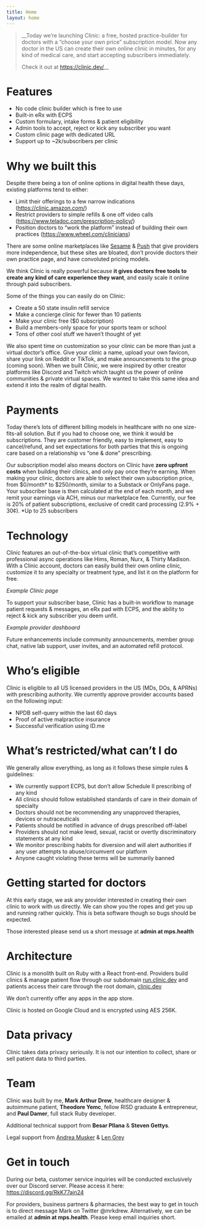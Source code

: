```yaml
---
title: Home
layout: home
---
```


> __Today we’re launching Clinic: a free, hosted practice-builder for doctors with a “choose your own price” subscription model. Now any doctor in the US can create their own online clinic in minutes, for any kind of medical care, and start accepting subscribers immediately. 
> 
> Check it out at https://clinic.dev/__

# Features
* No code clinic builder which is free to use
* Built-in eRx with ECPS
* Custom formulary, intake forms & patient eligibility
* Admin tools to accept, reject or kick any subscriber you want
* Custom clinic page with dedicated URL
* Support up to ~2k/subscribers per clinic

# Why we built this

Despite there being a ton of online options in digital health these days, existing platforms tend to either:
 
* Limit their offerings to a few narrow indications (https://clinic.amazon.com/)
* Restrict providers to simple refills & one off video calls (https://www.teladoc.com/prescription-policy/)
* Position doctors to “work the platform” instead of building their own practices (https://www.wheel.com/clinicians)

There are some online marketplaces like <a href="https://sesamecare.com/" target="_blank">Sesame</a> & <a href="https://www.pushhealth.com/" target="_blank">Push</a> that give providers more independence, but these sites are bloated, don’t provide doctors their own practice page, and have convoluted pricing models. 

We think Clinic is really powerful because __it gives doctors free tools to create any kind of care experience they want__, and easily scale it online through paid subscribers. 

Some of the things you can easily do on Clinic:
* Create a 50 state insulin refill service
* Make a concierge clinic for fewer than 10 patients
* Make your clinic free ($0 subscription) 
* Build a members-only space for your sports team or school
* Tons of other cool stuff we haven’t thought of yet

We also spent time on customization so your clinic can be more than just a virtual doctor’s office. Give your clinic a name, upload your own favicon, share your link on Reddit or TikTok, and make announcements to the group (coming soon). When we built Clinic, we were inspired by other creator platforms like Discord and Twitch which taught us the power of online communities & private virtual spaces. We wanted to take this same idea and extend it into the realm of digital health. 

# Payments

Today there’s lots of different billing models in healthcare with no one size-fits-all solution. But if you had to choose one, we think it would be subscriptions. They are customer friendly, easy to implement, easy to cancel/refund, and set expectations for both parties that this is ongoing care based on a relationship vs “one & done” prescribing. 

Our subscription model also means doctors on Clinic have __zero upfront costs__ when building their clinics, and only pay once they’re earning.
When making your clinic, doctors are able to select their own subscription price, from $0/month* to $250/month, similar to a Substack or OnlyFans page. Your subscriber base is then calculated at the end of each month, and we remit your earnings via ACH, minus our marketplace fee. Currently, our fee is 20% of patient subscriptions, exclusive of credit card processing (2.9% + 30¢). *Up to 25 subscribers

# Technology
Clinic features an out-of-the-box virtual clinic that’s competitive with professional async operations like Hims, Roman, Nurx, & Thirty Madison.
With a Clinic account, doctors can easily build their own online clinic, customize it to any specialty or treatment type, and list it on the platform for free. 

_Example Clinic page_

To support your subscriber base, Clinic has a built-in workflow to manage patient requests & messages, an eRx pad with ECPS, and the ability to reject & kick any subscriber you deem unfit. 

_Example provider dashboard_

Future enhancements include community announcements, member group chat, native lab support, user invites, and an automated refill protocol.

# Who’s eligible
Clinic is eligible to all US licensed providers in the US (MDs, DOs, & APRNs) with prescribing authority. 
We currently approve provider accounts based on the following input:
* NPDB self-query within the last 60 days
* Proof of active malpractice insurance
* Successful verification using ID.me

# What’s restricted/what can’t I do
We generally allow everything, as long as it follows these simple rules & guidelines:
* We currently support ECPS, but don’t allow Schedule II prescribing of any kind
* All clinics should follow established standards of care in their domain of specialty 
* Doctors should not be recommending any unapproved therapies, devices or nutraceuticals 
* Patients should be notified in advance of drugs prescribed off-label
* Providers should not make lewd, sexual, racist or overtly discriminatory statements at any kind 
* We monitor prescribing habits for diversion and will alert authorities if any user attempts to abuse/circumvent our platform
* Anyone caught violating these terms will be summarily banned

# Getting started for doctors
At this early stage, we ask any provider interested in creating their own clinic to work with us directly. We can show you the ropes and get you up and running rather quickly. This is beta software though so bugs should be expected.

Those interested please send us a short message at __admin at mps.health__

# Architecture
Clinic is a monolith built on Ruby with a React front-end. Providers build clinics & manage patient flow through our subdomain <a href="https://run.clinic.dev/" target="_blank">run.clinic.dev</a> and patients access their care through the root domain, <a href="https://clinic.dev/" target="_blank">clinic.dev</a>

We don’t currently offer any apps in the app store.

Clinic is hosted on Google Cloud and is encrypted using AES 256K. 

# Data privacy
Clinic takes data privacy seriously. It is not our intention to collect, share or sell patient data to third parties. 

# Team
Clinic was built by me, __Mark Arthur Drew__, healthcare designer & autoimmune patient, __Theodore Yemc__, fellow RISD graduate & entrepreneur, and __Paul Damer__, full stack Ruby developer.

Additional technical support from __Besar Pllana__ & __Steven Gettys__. 

Legal support from <a href="https://www.buchalter.com/attorneys/andrea-r-musker/#bio" target="_blank">Andrea Musker</a> & <a href="https://www.wiggin.com/person/len-gray/" target="_blank">Len Grey</a>

# Get in touch
During our beta, customer service inquiries will be conducted exclusively over our Discord server. Please access it here: <https://discord.gg/RkK77ajn24>

For providers, business partners & pharmacies, the best way to get in touch is to direct message Mark on Twitter @mrkdrew. Alternatively, we can be emailed at __admin at mps.health__. Please keep email inquiries short.
